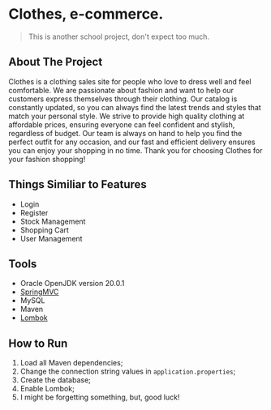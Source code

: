 # Clothes, e-commerce.
> This is another school project, don't expect too much.

## About The Project
<p>Clothes is a clothing sales site for people who love to dress well and feel comfortable. We are passionate about fashion and want to help our customers express themselves through their clothing. Our catalog is constantly updated, so you can always find the latest trends and styles that match your personal style. We strive to provide high quality clothing at affordable prices, ensuring everyone can feel confident and stylish, regardless of budget. Our team is always on hand to help you find the perfect outfit for any occasion, and our fast and efficient delivery ensures you can enjoy your shopping in no time. Thank you for choosing Clothes for your fashion shopping!</p>

## Things Similiar to Features
<ul>
    <li>Login</li>
    <li>Register</li>
    <li>Stock Management</li>
    <li>Shopping Cart</li>
    <li>User Management</li>
</ul>

## Tools
<ul>
    <li>Oracle OpenJDK version 20.0.1</li>
    <li><a href="https://spring.io/">SpringMVC</a></li>
    <li>MySQL</li>
    <li>Maven</li>
    <li><a href="https://projectlombok.org/">Lombok</a></li>
</ul>

## How to Run
<ol>
    <li>Load all Maven dependencies;</li>
    <li>Change the connection string values in <code>application.properties</code>;</li>
    <li>Create the database;</li>
    <li>Enable Lombok;</li>
    <li>I might be forgetting something, but, good luck!</li>
</ol>